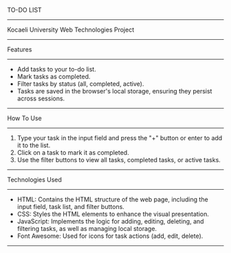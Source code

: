 TO-DO LIST
*******************************************
Kocaeli University Web Technologies Project  
*******************************************
Features
*********************************************
- Add tasks to your to-do list.
- Mark tasks as completed.
- Filter tasks by status (all, completed, active).
- Tasks are saved in the browser's local storage, ensuring they persist across sessions.
***********************************************
How To Use
************************************************
1. Type your task in the input field and press the "+" button or enter to add it to the list.
2. Click on a task to mark it as completed.
3. Use the filter buttons to view all tasks, completed tasks, or active tasks.
**************************************************
Technologies Used
**************************************************
- HTML: Contains the HTML structure of the web page, including the input field, task list, and filter buttons.
- CSS: Styles the HTML elements to enhance the visual presentation.
- JavaScript: Implements the logic for adding, editing, deleting, and filtering tasks, as well as managing local storage.
- Font Awesome: Used for icons for task actions (add, edit, delete).
****************************************************
